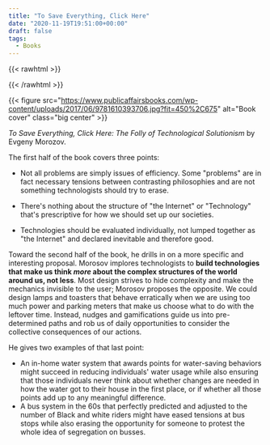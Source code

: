 ```yaml
---
title: "To Save Everything, Click Here"
date: "2020-11-19T19:51:00+00:00"
draft: false
tags:
  - Books
---
```


{{< rawhtml >}}
<style>
.center img{
  display: block;
  margin-left: auto;
  margin-right: auto;
}
</style>
{{< /rawhtml >}}

{{< figure src="https://www.publicaffairsbooks.com/wp-content/uploads/2017/06/9781610393706.jpg?fit=450%2C675" alt="Book cover" class="big center" >}}

*To Save Everything, Click Here: The Folly of Technological Solutionism* by Evgeny Morozov.

The first half of the book covers three points:

* Not all problems are simply issues of efficiency. Some "problems" are in fact necessary tensions between contrasting philosophies and are not something technologists should try to erase.

* There's nothing about the structure of "the Internet" or "Technology" that's prescriptive for how we should set up our societies.

* Technologies should be evaluated individually, not lumped together as "the Internet" and declared inevitable and therefore good.

Toward the second half of the book, he drills in on a more specific and interesting proposal. Morosov implores technologists to **build technologies that make us think *more* about the complex structures of the world around us, not less**. Most design strives to hide complexity and make the mechanics invisible to the user; Morosov proposes the opposite. We could design lamps and toasters that behave erratically when we are using too much power and parking meters that make us choose what to do with the leftover time. Instead, nudges and gamifications guide us into pre-determined paths and rob us of daily opportunities to consider the collective consequences of our actions.

He gives two examples of that last point:

*  An in-home water system that awards points for water-saving behaviors might succeed in reducing individuals' water usage while also ensuring that those individuals never think about whether changes are needed in how the water got to their house in the first place, or if whether all those points add up to any meaningful difference.
*  A bus system in the 60s that perfectly predicted and adjusted to the number of Black and white riders might have eased tensions at bus stops while also erasing the opportunity for someone to protest the whole idea of segregation on busses.


